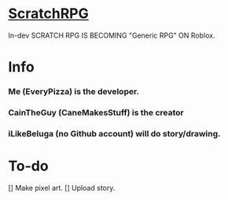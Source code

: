 # [ScratchRPG](https://scratch.mit.edu/users/ScratchRPG_real/) 
In-dev
SCRATCH RPG IS BECOMING "Generic RPG" ON Roblox. 
# Info
### Me (EveryPizza) is the developer.
### CainTheGuy (CaneMakesStuff) is the creator
### iLikeBeluga (no Github account) will do story/drawing.
# To-do
[] Make pixel art.
[] Upload story.

